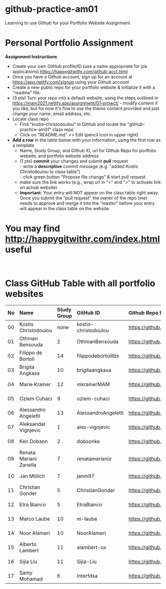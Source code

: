 # github-practice-am01
Learning to use Github for your Portfolio Website Assignment

# Personal Portfolio Assignment

**Assignment Instructions**

- Create your own GitHub profile/ID (use a name appropriate for job applications) <https://happygitwithr.com/github-acct.html>
- Once you have a Github account, sign up for an account at <https://app.netlify.com/signup> using your Github account
- Create a new public repo for your portfolio website & initialize it with a "readme" file.
- (3 pts) Turn your repo into a default website, using the steps outlined in <https://mam2021.netlify.app/assignment/01-project/>
       - modify content if you like, but for now it's fine to use the theme content provided and just change your name, email address, etc.
- Locate class repo
    - Find "kostis-christodoulou" in GitHub and locate the "gitHub-practice-am01" class repo
    - Click on "README.md" >> Edit (pencil icon in upper right)
- **Add a row** in the table below with your information, using the first row as a remplate
    - Name, Study Group, and Github ID, url for Github Repo for portfolio website, and portfolio website address 
    - (1 pts) **commit** your changes and submit **pull** request   
            - write a **descriptive** commit message (e.g. "added Kostis Christodoulou to class table")  
            - click green button "Propose file change" & start pull request  
    - make sure the link works (e.g., wrap url in "<" and ">" to activate link on actual website)  
    - **Important**: Your entry will NOT appear on the class table right away.  Once you submit the "pull request" the owner of the repo (me) needs to approve and merge it into the "master" before your entry will appear in the class table on the website. 

# You may find <http://happygitwithr.com/index.html> useful

<br>

# Class GitHub Table with all portfolio websites

|No | Name                  | Study Group   | GitHub ID            |Github Repo for portfolio website                      |Netlify website address              |Date Added     |  
|:---|:----------------------|:--------------|:---------------------|:------------------------------------------------------|:------------------------------------|:-----------------------| 
|00|Kostis Christodoulou   | none     | kostis-christodoulou |<https://github.com/kostis-christodoulou/my_website>   |<https://kostis-portfolio.netlify.app/>        |2020-08-25 
|01|Othman Bensouda   | 2     | OthmanBensouda |<https://github.com/OthmanBensouda/Orion>   |<https://othman-portfolio.netlify.app/>        |2020-09-01 
|02|Filippo de Bortoli | 14 | filippodebortolilbs |<https://github.com/filippodebortolilbs/filippodebortoli_portfolio> | <https://fdbportfolio.netlify.app/> | 2020-09-03
|03|Brigita Angkasa   | 10     | brigitaangkasa |<https://github.com/brigitaangkasa/my_website>   |<https://brigita-portfolio.netlify.app/>        |2020-09-03
|04|Marie Krainer   | 12     | mkrainerMAM |<https://github.com/mkrainerMAM/my_website>   |<https://mariekrainer.netlify.app/>        |2020-09-03
|05|Ozlem Cuhaci   | 9     | ozlem-cuhaci |<https://github.com/ozlem-cuhaci/my_website>   |<https://ozlem-portfolio.netlify.app/>        |2020-09-03
|06|Alessandro Angeletti | 13     | AlessandroAngeletti |<https://github.com/AlessandroAngeletti/my_website> | <https://aamf.netlify.app/> | 2020-09-04
|07|Aleksandar Vignjevic | 1     | alex-vignjevic |<https://github.com/alex-vignjevic/my_website> | <https://alex-vignjevic-portfolio.netlify.app/> | 2020-09-04
|08|Ken Dobson   | 2     | dobsonke |<https://github.com/dobsonke/my_website>   |<https://kendobson.netlify.app/>        |2020-09-04
|09|Renata Mariani Zanella | 7     | renatamarianiz |<https://github.com/renatamarianiz/my_website> | <https://renatamarianiz.netlify.app/> | 2020-09-04
|10|Jan Mölich | 7     | janm97 |<https://github.com/janm97/my_website> | <https://janmoelich.netlify.app/> | 2020-09-04
|11|Christian Gonder | 5    | ChristianGonder |<https://github.com/ChristianGonder/my_website> | <https://christiangonder.netlify.app> | 2020-09-05
|12|Etra Bianco | 5    | EtraBianco | <https://github.com/EtraBianco/my_website> | <https://etrabianco.netlify.app> | 2020-09-05
|13|Marco Laube | 10    | m-laube | <https://github.com/m-laube/my_website> | <https://m-laube.netlify.app/> | 2020-09-06
|14|Noor Alameri   | 10     | NoorAlameri |<https://github.com/NoorAlameri/PortfolioNoorA>   |<https://noorala-portfolio.netlify.app/>        |2020-09-06 
|15|Alberto Lambert | 11    | alambert-ux | <https://github.com/alambert-ux/my_website> | <https://alberto-lambert.netlify.app/> | 2020-09-06
|16|Sijia Liu | 11    | Sijia-Liu | <https://github.com/Sijia-Liu/my_website> | <https://sijialiu.netlify.app> | 2020-09-06
|17|Samy Mohamad | 6    | Interfdsa | <https://github.com/Interfdsa/my_website>|<https://samymo.netlify.app/>| 2020-09-06
